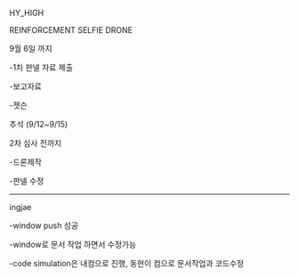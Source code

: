 HY_HIGH

REINFORCEMENT SELFIE DRONE


9월 6일 까지 

-1차 판넬 자료 제출 

-보고자료

-젯슨

추석 (9/12~9/15)

2차 심사 전까지 

-드론제작

-판넬 수정

------------------------------------------------------
ingjae

-window push 성공

-window로 문서 작업 하면서 수정가능

-code simulation은 내컴으로 진행, 동현이 컴으로 문서작업과 코드수정 


